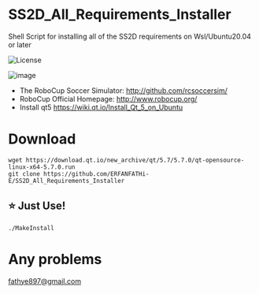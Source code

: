 # SS2D_All_Requirements_Installer
Shell Script for installing all of the SS2D requirements on Wsl/Ubuntu20.04 or later

![License](https://img.shields.io/github/license/ERFANFATHI-E/SS2D_All_Requirements_Installer?color=blue)

![image](https://user-images.githubusercontent.com/1832537/49242985-f69a3c00-f3ea-11e8-97f5-9b0bfdfc4e1c.png)

- The RoboCup Soccer Simulator: http://github.com/rcsoccersim/
- RoboCup Official Homepage: http://www.robocup.org/
- Install qt5 https://wiki.qt.io/Install_Qt_5_on_Ubuntu
# Download

```
wget https://download.qt.io/new_archive/qt/5.7/5.7.0/qt-opensource-linux-x64-5.7.0.run
git clone https://github.com/ERFANFATHi-E/SS2D_All_Requirements_Installer
```

## :star: Just Use!

```
./MakeInstall
```

# Any problems
fathye897@gmail.com

